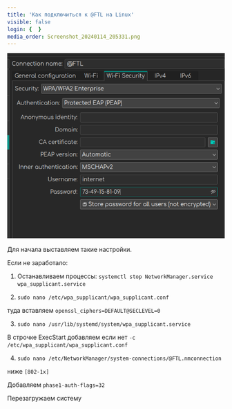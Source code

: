 ```yaml
---
title: 'Как подключиться к @FTL на Linux'
visible: false
login: {  }
media_order: Screenshot_20240114_205331.png
---
```


![Screenshot_20240114_205331](Screenshot_20240114_205331.png "Screenshot_20240114_205331")

Для начала выставляем такие настройки.

Если не заработало:
1) Останавливаем процессы:
`systemctl stop NetworkManager.service wpa_supplicant.service`

2) `sudo nano /etc/wpa_supplicant/wpa_supplicant.conf`

туда вставляем
`openssl_ciphers=DEFAULT@SECLEVEL=0`

3) `sudo nano /usr/lib/systemd/system/wpa_supplicant.service`

В строчке ExecStart добавляем если нет
`-c /etc/wpa_supplicant/wpa_supplicant.conf`

4) `sudo nano /etc/NetworkManager/system-connections/@FTL.nmconnection`

ниже `[802-1x]`

Добавляем `phase1-auth-flags=32`

Перезагружаем систему
